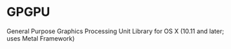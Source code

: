 # GPGPU
General Purpose Graphics Processing Unit Library for OS X (10.11 and later; uses Metal Framework)
